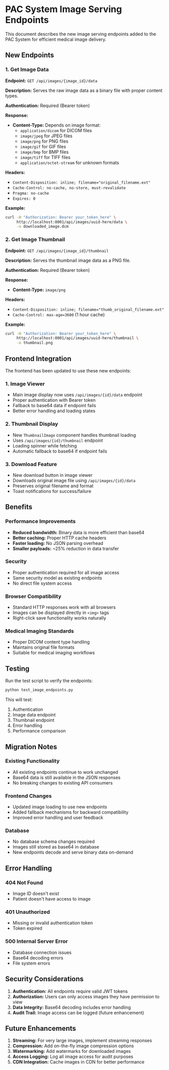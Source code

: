 # PAC System Image Serving Endpoints

This document describes the new image serving endpoints added to the PAC System for efficient medical image delivery.

## New Endpoints

### 1. Get Image Data
**Endpoint:** `GET /api/images/{image_id}/data`

**Description:** Serves the raw image data as a binary file with proper content types.

**Authentication:** Required (Bearer token)

**Response:**
- **Content-Type:** Depends on image format:
  - `application/dicom` for DICOM files
  - `image/jpeg` for JPEG files
  - `image/png` for PNG files
  - `image/gif` for GIF files
  - `image/bmp` for BMP files
  - `image/tiff` for TIFF files
  - `application/octet-stream` for unknown formats

**Headers:**
- `Content-Disposition: inline; filename="original_filename.ext"`
- `Cache-Control: no-cache, no-store, must-revalidate`
- `Pragma: no-cache`
- `Expires: 0`

**Example:**
```bash
curl -H "Authorization: Bearer your_token_here" \
     http://localhost:8001/api/images/uuid-here/data \
     -o downloaded_image.dcm
```

### 2. Get Image Thumbnail
**Endpoint:** `GET /api/images/{image_id}/thumbnail`

**Description:** Serves the thumbnail image data as a PNG file.

**Authentication:** Required (Bearer token)

**Response:**
- **Content-Type:** `image/png`

**Headers:**
- `Content-Disposition: inline; filename="thumb_original_filename.ext"`
- `Cache-Control: max-age=3600` (1 hour cache)

**Example:**
```bash
curl -H "Authorization: Bearer your_token_here" \
     http://localhost:8001/api/images/uuid-here/thumbnail \
     -o thumbnail.png
```

## Frontend Integration

The frontend has been updated to use these new endpoints:

### 1. Image Viewer
- Main image display now uses `/api/images/{id}/data` endpoint
- Proper authentication with Bearer token
- Fallback to base64 data if endpoint fails
- Better error handling and loading states

### 2. Thumbnail Display
- New `ThumbnailImage` component handles thumbnail loading
- Uses `/api/images/{id}/thumbnail` endpoint
- Loading spinner while fetching
- Automatic fallback to base64 if endpoint fails

### 3. Download Feature
- New download button in image viewer
- Downloads original image file using `/api/images/{id}/data`
- Preserves original filename and format
- Toast notifications for success/failure

## Benefits

### Performance Improvements
- **Reduced bandwidth:** Binary data is more efficient than base64
- **Better caching:** Proper HTTP cache headers
- **Faster loading:** No JSON parsing overhead
- **Smaller payloads:** ~25% reduction in data transfer

### Security
- Proper authentication required for all image access
- Same security model as existing endpoints
- No direct file system access

### Browser Compatibility
- Standard HTTP responses work with all browsers
- Images can be displayed directly in `<img>` tags
- Right-click save functionality works naturally

### Medical Imaging Standards
- Proper DICOM content type handling
- Maintains original file formats
- Suitable for medical imaging workflows

## Testing

Run the test script to verify the endpoints:

```bash
python test_image_endpoints.py
```

This will test:
1. Authentication
2. Image data endpoint
3. Thumbnail endpoint
4. Error handling
5. Performance comparison

## Migration Notes

### Existing Functionality
- All existing endpoints continue to work unchanged
- Base64 data is still available in the JSON responses
- No breaking changes to existing API consumers

### Frontend Changes
- Updated image loading to use new endpoints
- Added fallback mechanisms for backward compatibility
- Improved error handling and user feedback

### Database
- No database schema changes required
- Images still stored as base64 in database
- New endpoints decode and serve binary data on-demand

## Error Handling

### 404 Not Found
- Image ID doesn't exist
- Patient doesn't have access to image

### 401 Unauthorized
- Missing or invalid authentication token
- Token expired

### 500 Internal Server Error
- Database connection issues
- Base64 decoding errors
- File system errors

## Security Considerations

1. **Authentication:** All endpoints require valid JWT tokens
2. **Authorization:** Users can only access images they have permission to view
3. **Data Integrity:** Base64 decoding includes error handling
4. **Audit Trail:** Image access can be logged (future enhancement)

## Future Enhancements

1. **Streaming:** For very large images, implement streaming responses
2. **Compression:** Add on-the-fly image compression options
3. **Watermarking:** Add watermarks for downloaded images
4. **Access Logging:** Log all image access for audit purposes
5. **CDN Integration:** Cache images in CDN for better performance
